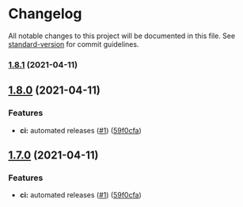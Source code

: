 # Changelog

All notable changes to this project will be documented in this file. See [standard-version](https://github.com/conventional-changelog/standard-version) for commit guidelines.

### [1.8.1](https://github.com/victorgz/LightningWebChartJS/compare/v1.8.0...v1.8.1) (2021-04-11)

## [1.8.0](https://github.com/victorgz/LightningWebChartJS/compare/v1.6.0...v1.8.0) (2021-04-11)

### Features

- **ci:** automated releases ([#1](https://github.com/victorgz/LightningWebChartJS/issues/1)) ([59f0cfa](https://github.com/victorgz/LightningWebChartJS/commit/59f0cfabf23e163c72ec28dbd522b99b42e4c1f1))

## [1.7.0](https://github.com/victorgz/LightningWebChartJS/compare/v1.6.0...v1.7.0) (2021-04-11)

### Features

- **ci:** automated releases ([#1](https://github.com/victorgz/LightningWebChartJS/issues/1)) ([59f0cfa](https://github.com/victorgz/LightningWebChartJS/commit/59f0cfabf23e163c72ec28dbd522b99b42e4c1f1))
